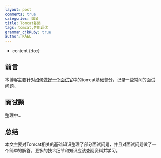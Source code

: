 ```yaml
---
layout: post
comments: true
categories: 面试
title: Tomcat基础
tags: tomcat,性能调优
grammar_cjkRuby: true
author: KAEL
---
```

    
* content
{:toc}

## 前言

本博客主要针对[如何做好一个面试官](如何做好一个面试官)中的tomcat基础部分，记录一些常问的面试问题。

## 面试题

整理中...

## 总结

本文主要对Tomcat相关的基础知识整理了部分面试问题，并且对面试问题做了一个简单的解答，更多的技术细节和知识应该查阅资料并学习。